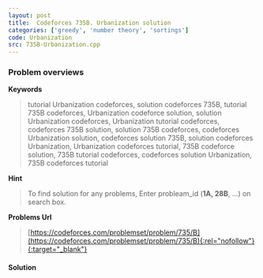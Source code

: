 ```yaml
---
layout: post
title:  Codeforces 735B. Urbanization solution
categories: ['greedy', 'number theory', 'sortings']
code: Urbanization
src: 735B-Urbanization.cpp
---
```

### **Problem overviews**

**Keywords**
> tutorial Urbanization codeforces, solution codeforces 735B, tutorial 735B codeforces, Urbanization codeforce solution, solution Urbanization codeforces, Urbanization tutorial codeforces, codeforces 735B solution, solution 735B codeforces, codeforces Urbanization solution, codeforces solution 735B, solution codeforces Urbanization, Urbanization codeforces tutorial, 735B codeforce solution, 735B tutorial codeforces, codeforces solution Urbanization, 735B codeforces tutorial

**Hint**
> To find solution for any problems, Enter probleam_id (**1A, 28B**, ...) on search box. 

**Problems Url**
> [https://codeforces.com/problemset/problem/735/B](https://codeforces.com/problemset/problem/735/B){:rel="nofollow"}{:target="_blank"}

#### **Solution**



